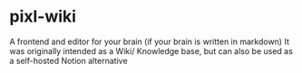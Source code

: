 # pixl-wiki

A frontend and editor for your brain (if your brain is written in markdown)
It was originally intended as a Wiki/ Knowledge base, but can also be used as a self-hosted Notion alternative
